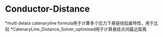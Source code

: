 # Conductor-Distance
*multi delata catenaryline formula用于计算多个应力下悬链线弧垂特性，用于比较
*CatenaryLine_Distance_Solver_optimised用于计算悬挂点间最近距离